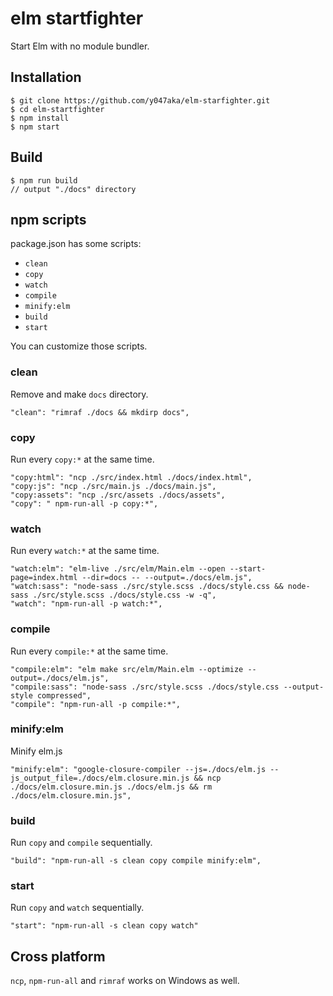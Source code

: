 # elm startfighter

Start Elm with no module bundler.


## Installation

```
$ git clone https://github.com/y047aka/elm-starfighter.git
$ cd elm-startfighter
$ npm install
$ npm start
```


## Build

```
$ npm run build
// output "./docs" directory
```


## npm scripts

package.json has some scripts:

- `clean`
- `copy`
- `watch`
- `compile`
- `minify:elm`
- `build`
- `start`

You can customize those scripts.

### clean

Remove and make `docs` directory.

```
"clean": "rimraf ./docs && mkdirp docs",
```

### copy

Run every `copy:*` at the same time.

```
"copy:html": "ncp ./src/index.html ./docs/index.html",
"copy:js": "ncp ./src/main.js ./docs/main.js",
"copy:assets": "ncp ./src/assets ./docs/assets",
"copy": " npm-run-all -p copy:*",
```

### watch

Run every `watch:*` at the same time.

```
"watch:elm": "elm-live ./src/elm/Main.elm --open --start-page=index.html --dir=docs -- --output=./docs/elm.js",
"watch:sass": "node-sass ./src/style.scss ./docs/style.css && node-sass ./src/style.scss ./docs/style.css -w -q",
"watch": "npm-run-all -p watch:*",
```

### compile

Run every `compile:*` at the same time.

```
"compile:elm": "elm make src/elm/Main.elm --optimize --output=./docs/elm.js",
"compile:sass": "node-sass ./src/style.scss ./docs/style.css --output-style compressed",
"compile": "npm-run-all -p compile:*",
```

### minify:elm

Minify elm.js

```
"minify:elm": "google-closure-compiler --js=./docs/elm.js --js_output_file=./docs/elm.closure.min.js && ncp ./docs/elm.closure.min.js ./docs/elm.js && rm ./docs/elm.closure.min.js",
```

### build

Run `copy` and `compile` sequentially.

```
"build": "npm-run-all -s clean copy compile minify:elm",
```

### start

Run `copy` and `watch` sequentially.

```
"start": "npm-run-all -s clean copy watch"
```

## Cross platform
`ncp`, `npm-run-all` and `rimraf` works on Windows as well.